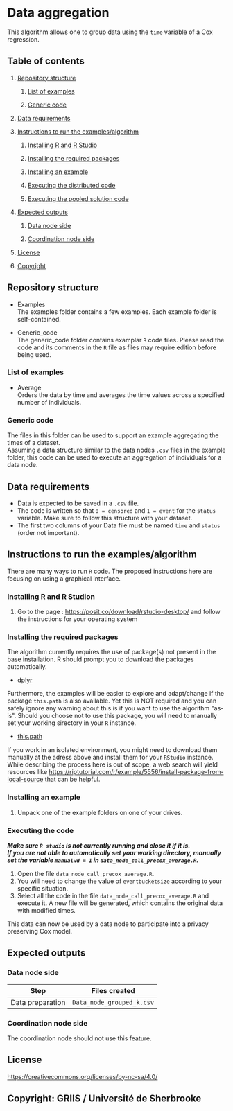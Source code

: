 # Data aggregation

This algorithm allows one to group data using the `time` variable of a Cox regression.

## Table of contents

1. [Repository structure](#repository-structure)

	1. [List of examples](#list-of-examples)
	
	2. [Generic code](#generic-code)

2. [Data requirements](#Data-requirements)

3. [Instructions to run the examples/algorithm](#instructions-to-run-the-examplesalgorithm)

	1. [Installing R and R Studio](#installing-r-and-r-studio)
	
	2. [Installing the required packages](#installing-the-required-packages)
	
	3. [Installing an example](#installing-an-example)
	
	4. [Executing the distributed code](#executing-the-distributed-code)
	
	5. [Executing the pooled solution code](#executing-the-pooled-solution-code)
	
4. [Expected outputs](#expected-outputs)

	1. [Data node side](#data-node-side)
	
	2. [Coordination node side](#coordination-node-side)

5. [License](#license-httpscreativecommonsorglicensesby-nc-sa40)

6. [Copyright](#copyright-griis--université-de-sherbrooke)

## Repository structure

- Examples  
The examples folder contains a few examples. Each example folder is self-contained. 

- Generic_code  
The generic_code folder contains examplar `R` code files. Please read the code and its comments in the `R` file as files may require edition before being used.

### List of examples

- Average  
Orders the data by time and averages the time values across a specified number of individuals.

### Generic code

The files in this folder can be used to support an example aggregating the times of a dataset.  
Assuming a data structure similar to the data nodes `.csv` files in the example folder, this code can be used to execute an aggregation of individuals for a data node.

## Data requirements

- Data is expected to be saved in a `.csv` file. 
- The code is written so that `0 = censored` and `1 = event` for the `status` variable. Make sure to follow this structure with your dataset.
- The first two columns of your Data file must be named `time` and `status` (order not important).

## Instructions to run the examples/algorithm

There are many ways to run `R` code. The proposed instructions here are focusing on using a graphical interface.

### Installing R and R Studion

1. Go to the page : https://posit.co/download/rstudio-desktop/ and follow the instructions for your operating system

### Installing the required packages

The algorithm currently requires the use of package(s) not present in the base installation. R should prompt you to download the packages automatically.

- [dplyr](https://cran.r-project.org/web/packages/dplyr/index.html)

Furthermore, the examples will be easier to explore and adapt/change if the package `this.path` is also available. Yet this is NOT required and you can safely ignore any warning about this is if you want to use the algorithm "as-is". Should you choose not to use this package, you will need to manually set your working sirectory in your `R` instance.

- [this.path](https://cran.r-project.org/package=this.path)

If you work in an isolated environment, you might need to download them manually at the adress above and install them for your `RStudio` instance. While describing the process here is out of scope, a web search will yield resources like https://riptutorial.com/r/example/5556/install-package-from-local-source that can be helpful.

### Installing an example

1. Unpack one of the example folders on one of your drives.

### Executing the code 

***Make sure `R studio` is not currently running and close it if it is.***  
***If you are not able to automatically set your working directory, manually set the variable `manualwd = 1` in `data_node_call_precox_average.R`.***

1. Open the file `data_node_call_precox_average.R`.
2. You will need to change the value of `eventbucketsize` according to your specific situation.
3. Select all the code in the file `data_node_call_precox_average.R` and execute it. A new file will be generated, which contains the original data with modified times.

This data can now be used by a data node to participate into a privacy preserving Cox model.

## Expected outputs

### Data node side

| Step | Files created |
| ----------- | ----------- | 
| Data preparation | `Data_node_grouped_k.csv` |

### Coordination node side

The coordination node should not use this feature.

## License

https://creativecommons.org/licenses/by-nc-sa/4.0/

## Copyright: GRIIS / Université de Sherbrooke
